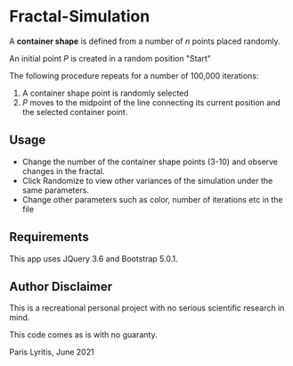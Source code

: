 # Fractal-Simulation
A **container shape** is defined from a number of *n* points placed randomly.

An initial point *P* is created in a random position "Start"

The following procedure repeats for a number of 100,000 iterations:
1. A container shape point is randomly selected
2. *P* moves to the midpoint of the line connecting its current position and the selected container point.

## Usage
- Change the number of the container shape points (3-10) and observe changes in the fractal.
- Click Randomize to view other variances of the simulation under the same parameters.
- Change other parameters such as color, number of iterations etc in the file 

## Requirements
This app uses JQuery 3.6 and Bootstrap 5.0.1.

## Author Disclaimer
This is a recreational personal project with no serious scientific research in mind.

This code comes as is with no guaranty.

Paris Lyritis, June 2021
